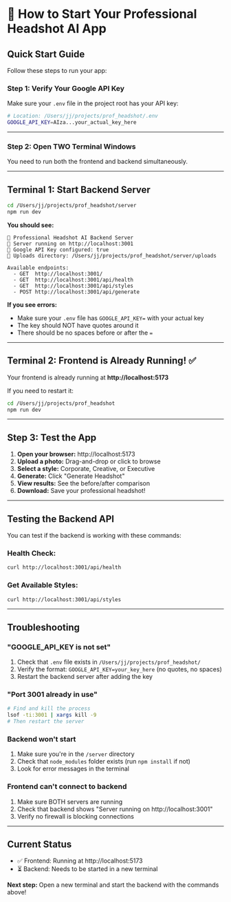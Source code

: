 # 🚀 How to Start Your Professional Headshot AI App

## Quick Start Guide

Follow these steps to run your app:

### Step 1: Verify Your Google API Key

Make sure your `.env` file in the project root has your API key:

```bash
# Location: /Users/jj/projects/prof_headshot/.env
GOOGLE_API_KEY=AIza...your_actual_key_here
```

---

### Step 2: Open TWO Terminal Windows

You need to run both the frontend and backend simultaneously.

---

## Terminal 1: Start Backend Server

```bash
cd /Users/jj/projects/prof_headshot/server
npm run dev
```

**You should see:**
```
🚀 Professional Headshot AI Backend Server
📡 Server running on http://localhost:3001
🔑 Google API Key configured: true
📁 Uploads directory: /Users/jj/projects/prof_headshot/server/uploads

Available endpoints:
  - GET  http://localhost:3001/
  - GET  http://localhost:3001/api/health
  - GET  http://localhost:3001/api/styles
  - POST http://localhost:3001/api/generate
```

**If you see errors:**
- Make sure your `.env` file has `GOOGLE_API_KEY=` with your actual key
- The key should NOT have quotes around it
- There should be no spaces before or after the `=`

---

## Terminal 2: Frontend is Already Running! ✅

Your frontend is already running at **http://localhost:5173**

If you need to restart it:
```bash
cd /Users/jj/projects/prof_headshot
npm run dev
```

---

## Step 3: Test the App

1. **Open your browser:** http://localhost:5173
2. **Upload a photo:** Drag-and-drop or click to browse
3. **Select a style:** Corporate, Creative, or Executive
4. **Generate:** Click "Generate Headshot"
5. **View results:** See the before/after comparison
6. **Download:** Save your professional headshot!

---

## Testing the Backend API

You can test if the backend is working with these commands:

### Health Check:
```bash
curl http://localhost:3001/api/health
```

### Get Available Styles:
```bash
curl http://localhost:3001/api/styles
```

---

## Troubleshooting

### "GOOGLE_API_KEY is not set"
1. Check that `.env` file exists in `/Users/jj/projects/prof_headshot/`
2. Verify the format: `GOOGLE_API_KEY=your_key_here` (no quotes, no spaces)
3. Restart the backend server after adding the key

### "Port 3001 already in use"
```bash
# Find and kill the process
lsof -ti:3001 | xargs kill -9
# Then restart the server
```

### Backend won't start
1. Make sure you're in the `/server` directory
2. Check that `node_modules` folder exists (run `npm install` if not)
3. Look for error messages in the terminal

### Frontend can't connect to backend
1. Make sure BOTH servers are running
2. Check that backend shows "Server running on http://localhost:3001"
3. Verify no firewall is blocking connections

---

## Current Status

- ✅ Frontend: Running at http://localhost:5173
- ⏳ Backend: Needs to be started in a new terminal

**Next step:** Open a new terminal and start the backend with the commands above!

